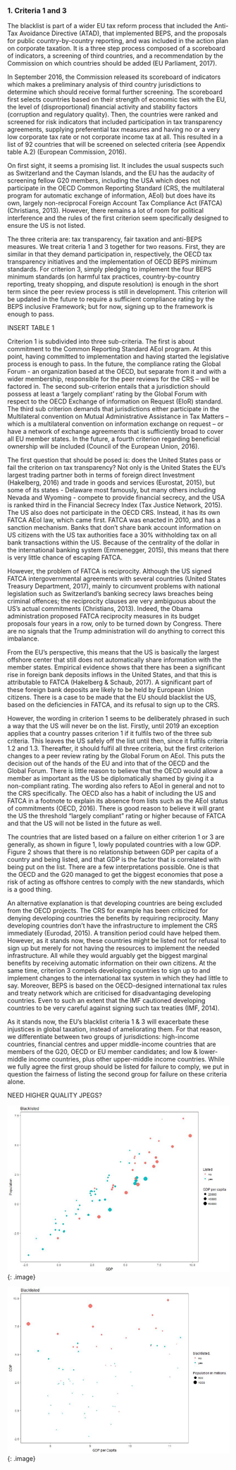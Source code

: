### 1. Criteria 1 and 3

The blacklist is part of a wider EU tax reform process that included the Anti-Tax Avoidance Directive (ATAD), that implemented BEPS, and the proposals for public country-by-country reporting, and was included in the action plan on corporate taxation. It is a three step process composed of a scoreboard of indicators, a screening of third countries, and a recommendation by the Commission on which countries should be added (EU Parliament, 2017).

In September 2016, the Commission released its scoreboard of indicators which makes a preliminary analysis of third country jurisdictions to determine which should receive formal further screening. The scoreboard first selects countries based on their strength of economic ties with the EU, the level of (disproportional) financial activity and stability factors (corruption and regulatory quality). Then, the countries were ranked and screened for risk indicators that included participation in tax transparency agreements, supplying preferential tax measures and having no or a very low corporate tax rate or not corporate income tax at all. This resulted in a list of 92 countries that will be screened on selected criteria (see Appendix table A.2) (European Commission, 2016).

On first sight, it seems a promising list. It includes the usual suspects such as Switzerland and the Cayman Islands, and the EU has the audacity of screening fellow G20 members, including the USA which does not participate in the OECD Common Reporting Standard (CRS, the multilateral program for automatic exchange of information, AEoI) but does have its own, largely non-reciprocal Foreign Account Tax Compliance Act (FATCA) (Christians, 2013). However, there remains a lot of room for political interference and the rules of the first criterion seem specifically designed to ensure the US is not listed.

The three criteria are: tax transparency, fair taxation and anti-BEPS measures. We treat criteria 1 and 3 together for two reasons. First, they are similar in that they demand participation in, respectively, the OECD tax transparency initiatives and the implementation of OECD BEPS minimum standards. For criterion 3, simply pledging to implement the four BEPS minimum standards (on harmful tax practices, country-by-country reporting, treaty shopping, and dispute resolution) is enough in the short term since the peer review process is still in development. This criterion will be updated in the future to require a sufficient compliance rating by the BEPS inclusive Framework; but for now, signing up to the framework is enough to pass.

INSERT TABLE 1

Criterion 1 is subdivided into three sub-criteria. The first is about commitment to the Common Reporting Standard AEoI program. At this point, having committed to implementation and having started the legislative process is enough to pass. In the future, the compliance rating the Global Forum - an organization based at the OECD, but separate from it and with a wider membership, responsible for the peer reviews for the CRS – will be factored in. The second sub-criterion entails that a jurisdiction should possess at least a ‘largely compliant’ rating by the Global Forum with respect to the OECD Exchange of information on Request (EIoR) standard. The third sub criterion demands that jurisdictions either participate in the Multilateral convention on Mutual Administrative Assistance in Tax Matters – which is a multilateral convention on information exchange on request – or have a network of exchange agreements that is sufficiently broad to cover all EU member states. In the future, a fourth criterion regarding beneficial ownership will be included (Council of the European Union, 2016).

The first question that should be posed is: does the United States pass or fail the criterion on tax transparency? Not only is the United States the EU’s largest trading partner both in terms of foreign direct Investment (Hakelberg, 2016) and trade in goods and services (Eurostat, 2015), but some of its states - Delaware most famously, but many others including Nevada and Wyoming - compete to provide financial secrecy, and the USA is ranked third in the Financial Secrecy Index (Tax Justice Network, 2015). The US also does not participate in the OECD CRS. Instead, it has its own FATCA AEoI law, which came first. FATCA was enacted in 2010, and has a sanction mechanism. Banks that don’t share bank account information on US citizens with the US tax authorities face a 30% withholding tax on all bank transactions within the US. Because of the centrality of the dollar in the international banking system (Emmenegger, 2015), this means that there is very little chance of escaping FATCA.

However, the problem of FATCA is reciprocity. Although the US signed FATCA intergovernmental agreements with several countries (United States Treasury Department, 2017), mainly to circumvent problems with national legislation such as Switzerland’s banking secrecy laws breaches being criminal offences; the reciprocity clauses are very ambiguous about the US’s actual commitments (Christians, 2013). Indeed, the Obama administration proposed FATCA reciprocity measures in its budget proposals four years in a row, only to be turned down by Congress. There are no signals that the Trump administration will do anything to correct this imbalance.

From the EU’s perspective, this means that the US is basically the largest offshore center that still does not automatically share information with the member states. Empirical evidence shows that there has been a significant rise in foreign bank deposits inflows in the United States, and that this is attributable to FATCA (Hakelberg & Schaub, 2017). A significant part of these foreign bank deposits are likely to be held by European Union citizens. There is a case to be made that the EU should blacklist the US, based on the deficiencies in FATCA, and its refusal to sign up to the CRS.

However, the wording in criterion 1 seems to be deliberately phrased in such a way that the US will never be on the list. Firstly, until 2019 an exception applies that a country passes criterion 1 if it fulfils two of the three sub criteria. This leaves the US safely off the list until then, since it fulfils criteria 1.2 and 1.3. Thereafter, it should fulfil all three criteria, but the first criterion changes to a peer review rating by the Global Forum on AEoI. This puts the decision out of the hands of the EU and into that of the OECD and the Global Forum. There is little reason to believe that the OECD would allow a member as important as the US be diplomatically shamed by giving it a non-compliant rating. The wording also refers to AEoI in general and not to the CRS specifically. The OECD also has a habit of including the US and FATCA in a footnote to explain its absence from lists such as the AEoI status of commitments (OECD, 2016). There is good reason to believe it will grant the US the threshold “largely compliant” rating or higher because of FATCA and that the US will not be listed in the future as well.

The countries that are listed based on a failure on either criterion 1 or 3 are generally, as shown in figure 1, lowly populated countries with a low GDP. Figure 2 shows that there is no relationship between GDP per capita of a country and being listed, and that GDP is the factor that is correlated with being put on the list. There are a few interpretations possible. One is that the OECD and the G20 managed to get the biggest economies that pose a risk of acting as offshore centres to comply with the new standards, which is a good thing.

An alternative explanation is that developing countries are being excluded from the OECD projects. The CRS for example has been criticized for denying developing countries the benefits by requiring reciprocity. Many developing countries don’t have the infrastructure to implement the CRS immediately (Eurodad, 2015). A transition period could have helped them. However, as it stands now, these countries might be listed not for refusal to sign up but merely for not having the resources to implement the needed infrastructure. All while they would arguably get the biggest marginal benefits by receiving automatic information on their own citizens. At the same time, criterion 3 compels developing countries to sign up to and implement changes to the international tax system in which they had little to say. Moreover, BEPS is based on the OECD-designed international tax rules and treaty network which are criticised for disadvantaging developing countries. Even to such an extent that the IMF cautioned developing countries to be very careful against signing such tax treaties (IMF, 2014).

As it stands now, the EU’s blacklist criteria 1 & 3 will exacerbate these injustices in global taxation, instead of ameliorating them. For that reason, we differentiate between two groups of jurisdictions: high-income countries, financial centres and upper middle-income countries that are members of the G20, OECD or EU member candidates; and low & lower-middle income countries, plus other upper-middle income countries. While we fully agree the first group should be listed for failure to comply, we put in question the fairness of listing the second group for failure on these criteria alone.

NEED HIGHER QUALITY JPEGS?

![](blacklistgdppop.jpeg)
{: .image}

![](blacklistgdpcap.jpeg)
{: .image}
